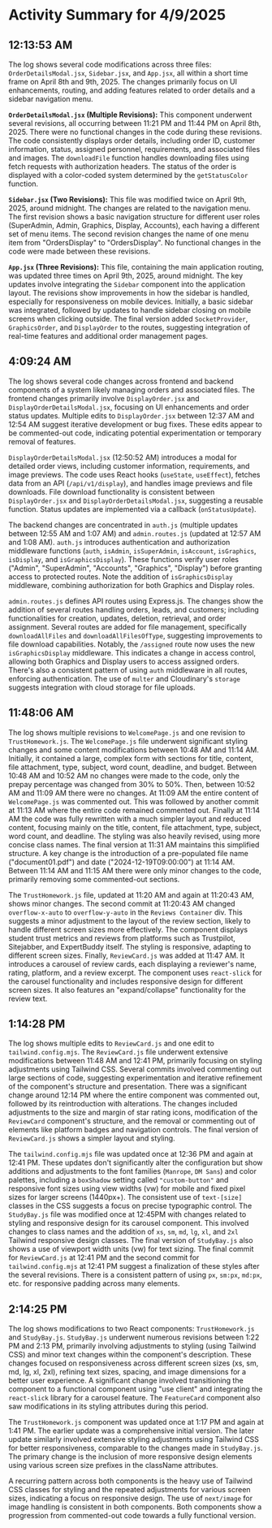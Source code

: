 # Activity Summary for 4/9/2025

## 12:13:53 AM
The log shows several code modifications across three files: `OrderDetailsModal.jsx`, `Sidebar.jsx`, and `App.jsx`, all within a short time frame on April 8th and 9th, 2025.  The changes primarily focus on UI enhancements, routing, and adding features related to order details and a sidebar navigation menu.

**`OrderDetailsModal.jsx` (Multiple Revisions):** This component underwent several revisions, all occurring between 11:21 PM and 11:44 PM on April 8th, 2025.  There were no functional changes in the code during these revisions.  The code consistently displays order details, including order ID, customer information, status, assigned personnel, requirements, and associated files and images.  The `downloadFile` function handles downloading files using fetch requests with authorization headers. The status of the order is displayed with a color-coded system determined by the `getStatusColor` function.

**`Sidebar.jsx` (Two Revisions):** This file was modified twice on April 9th, 2025, around midnight. The changes are related to the navigation menu. The first revision shows a basic navigation structure for different user roles (SuperAdmin, Admin, Graphics, Display, Accounts), each having a different set of menu items. The second revision changes the name of one menu item from "OrdersDisplay" to "OrdersDisplay".  No functional changes in the code were made between these revisions.

**`App.jsx` (Three Revisions):** This file, containing the main application routing, was updated three times on April 9th, 2025, around midnight.  The key updates involve integrating the `Sidebar` component into the application layout. The revisions show improvements in how the sidebar is handled, especially for responsiveness on mobile devices.  Initially, a basic sidebar was integrated, followed by updates to handle sidebar closing on mobile screens when clicking outside.  The final version added `SocketProvider`, `GraphicsOrder`, and `DisplayOrder` to the routes, suggesting integration of real-time features and additional order management pages.


## 4:09:24 AM
The log shows several code changes across frontend and backend components of a system likely managing orders and associated files.  The frontend changes primarily involve `DisplayOrder.jsx` and `DisplayOrderDetailsModal.jsx`, focusing on UI enhancements and order status updates.  Multiple edits to `DisplayOrder.jsx` between 12:37 AM and 12:54 AM suggest iterative development or bug fixes.  These edits appear to be commented-out code, indicating potential experimentation or temporary removal of features.


`DisplayOrderDetailsModal.jsx` (12:50:52 AM) introduces a modal for detailed order views, including customer information, requirements, and image previews. The code uses React hooks (`useState`, `useEffect`), fetches data from an API (`/api/v1/display`),  and handles image previews and file downloads. File download functionality is consistent between `DisplayOrder.jsx` and `DisplayOrderDetailsModal.jsx`, suggesting a reusable function. Status updates are implemented via a callback (`onStatusUpdate`).


The backend changes are concentrated in `auth.js` (multiple updates between 12:55 AM and 1:07 AM) and `admin.routes.js` (updated at 12:57 AM and 1:08 AM).  `auth.js` introduces authentication and authorization middleware functions (`auth`, `isAdmin`, `isSuperAdmin`, `isAccount`, `isGraphics`, `isDisplay`, and `isGraphicsDisplay`).  These functions verify user roles ("Admin", "SuperAdmin", "Accounts", "Graphics", "Display") before granting access to protected routes. Note the addition of `isGraphicsDisplay` middleware, combining authorization for both Graphics and Display roles.


`admin.routes.js` defines API routes using Express.js. The changes show the addition of several routes handling orders, leads, and customers; including functionalities for creation, updates, deletion, retrieval, and order assignment.  Several routes are added for file management, specifically `downloadAllFiles` and `downloadAllFilesOfType`, suggesting improvements to file download capabilities. Notably, the `/assigned` route now uses the new `isGraphicsDisplay` middleware. This indicates a change in access control, allowing both Graphics and Display users to access assigned orders. There's also a consistent pattern of using `auth` middleware in all routes, enforcing authentication.  The use of `multer` and Cloudinary's `storage` suggests integration with cloud storage for file uploads.


## 11:48:06 AM
The log shows multiple revisions to `WelcomePage.js` and one revision to `TrustHomework.js`.  The `WelcomePage.js` file underwent significant styling changes and some content modifications between 10:48 AM and 11:14 AM.  Initially,  it contained a large, complex form with sections for title, content, file attachment, type, subject, word count, deadline, and budget.  Between 10:48 AM and 10:52 AM no changes were made to the code, only the prepay percentage was changed from 30% to 50%.  Then, between 10:52 AM and 11:09 AM there were no changes. At 11:09 AM the entire content of `WelcomePage.js` was commented out. This was followed by another commit at 11:13 AM where the entire code remained commented out. Finally at 11:14 AM the code was fully rewritten with a much simpler layout and reduced content, focusing mainly on the title, content, file attachment, type, subject, word count, and deadline. The styling was also heavily revised, using more concise class names.  The final version at 11:31 AM maintains this simplified structure.  A key change is the introduction of a pre-populated file name ("document01.pdf") and date ("2024-12-19T09:00:00") at 11:14 AM. Between 11:14 AM and 11:15 AM there were only minor changes to the code, primarily removing some commented-out sections.

The `TrustHomework.js` file, updated at 11:20 AM and again at 11:20:43 AM, shows minor changes. The second commit at 11:20:43 AM changed `overflow-x-auto` to `overflow-y-auto` in the `Reviews Container` div. This suggests a minor adjustment to the layout of the review section, likely to handle different screen sizes more effectively.  The component displays student trust metrics and reviews from platforms such as Trustpilot, Sitejabber, and ExpertBuddy itself.  The styling is responsive, adapting to different screen sizes.
Finally, `ReviewCard.js` was added at 11:47 AM. It introduces a carousel of review cards, each displaying a reviewer's name, rating, platform, and a review excerpt.  The component uses `react-slick` for the carousel functionality and includes responsive design for different screen sizes. It also features an "expand/collapse" functionality for the review text.


## 1:14:28 PM
The log shows multiple edits to `ReviewCard.js` and one edit to `tailwind.config.mjs`.  The `ReviewCard.js` file underwent extensive modifications between 11:48 AM and 12:41 PM, primarily focusing on styling adjustments using Tailwind CSS.  Several commits involved commenting out large sections of code, suggesting experimentation and iterative refinement of the component's structure and presentation.  There was a significant change around 12:14 PM where the entire component was commented out, followed by its reintroduction with alterations.  The changes included adjustments to the size and margin of star rating icons, modification of the `ReviewCard` component's structure, and the removal or commenting out of elements like platform badges and navigation controls. The final version of `ReviewCard.js` shows a simpler layout and styling.

The `tailwind.config.mjs` file was updated once at 12:36 PM and again at 12:41 PM.  These updates don't significantly alter the configuration but show additions and adjustments to the font families (`Manrope`, `DM Sans`) and color palettes, including a `boxShadow` setting called `"custom-button"`  and responsive font sizes using view widths (vw) for mobile and fixed pixel sizes for larger screens (1440px+).  The consistent use of `text-[size]` classes in the CSS suggests a focus on precise typographic control.  The `StudyBay.js` file was modified once at 12:45PM with changes related to styling and responsive design for its carousel component. This involved changes to class names and the addition of `xs`, `sm`, `md`, `lg`, `xl`, and `2xl` Tailwind responsive design classes.  The final version of `StudyBay.js` also shows a use of viewport width units (vw) for text sizing. The final commit for `ReviewCard.js` at 12:41 PM and the second commit for `tailwind.config.mjs` at 12:41 PM suggest a finalization of these styles after the several revisions.  There is a consistent pattern of using  `px`, `sm:px`, `md:px`, etc.  for responsive padding across many elements.


## 2:14:25 PM
The log shows modifications to two React components: `TrustHomework.js` and `StudyBay.js`.  `StudyBay.js` underwent numerous revisions between 1:22 PM and 2:13 PM, primarily involving adjustments to styling (using Tailwind CSS) and minor text changes within the component's description.  These changes focused on responsiveness across different screen sizes (xs, sm, md, lg, xl, 2xl), refining text sizes, spacing, and image dimensions for a better user experience.  A significant change involved transitioning the component to a functional component using "use client" and integrating the `react-slick` library for a carousel feature.  The `FeatureCard` component also saw modifications in its styling attributes during this period.

The `TrustHomework.js` component was updated once at 1:17 PM and again at 1:41 PM. The earlier update was a comprehensive initial version. The later update similarly involved extensive styling adjustments using Tailwind CSS for better responsiveness, comparable to the changes made in `StudyBay.js`.  The primary change is the inclusion of more responsive design elements using various screen size prefixes in the className attributes.


A recurring pattern across both components is the heavy use of Tailwind CSS classes for styling and the repeated adjustments for various screen sizes, indicating a focus on responsive design.  The use of `next/image` for image handling is consistent in both components.  Both components show a progression from commented-out code towards a fully functional version.
